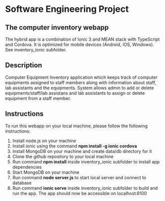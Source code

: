 # Software Engineering Project

## The computer inventory webapp

The hybrid app is a combination of Ionic 3 and MEAN stack with TypeScript and Cordova. It is optimized for mobile devices (Android, iOS, Windows). See inventory_ionic subfolder.

## Description

Computer Equipment Inventory application which keeps track of computer equipments assigned to staff members along with information about staff, lab assistants and the equipments. System allows admin to add or delete equipments/staff/lab assistans and lab assistants to assign or delete equipment from a staff member.

## Instructions

To run this webapp on your local machine, please follow the following instructions:
1. Install node.js on your machine
2. Install ionic using the command **npm install -g ionic cordova**
3. Install MongoDB on your machine and create data/db directory for it
4. Clone the github repository to your local machine
5. Run command **npm install** inside inventory_ionic subfolder to install app dependencies
6. Start MongoDB on your machine
7. Run command **node server.js** to start local server and connect to database
8. Run command **ionic serve** inside inventory_ionic subfolder to build and run the app. The app should now be accessible on localhost:8100

